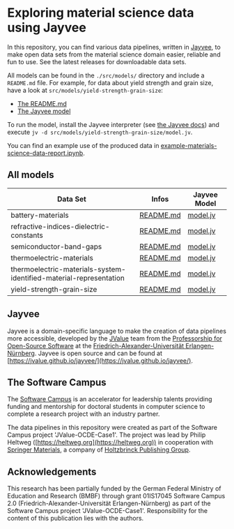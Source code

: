 ﻿# Exploring material science data using Jayvee
In this repository, you can find various data pipelines, written in [Jayvee](https://jvalue.github.io/jayvee/), to make open data sets from the material science domain easier, reliable and fun to use. See the latest releases for downloadable data sets. 

All models can be found in the `./src/models/` directory and include a `README.md` file. For example, for data about yield strength and grain size, have a look at `src/models/yield-strength-grain-size`:
- [The README.md](src/models/yield-strength-grain-size/README.md)
- [The Jayvee model](src/models/yield-strength-grain-size/model.jv)

To run the model, install the Jayvee interpreter (see [the Jayvee docs](https://jvalue.github.io/jayvee/)) and execute `jv -d src/models/yield-strength-grain-size/model.jv`.

You can find an example use of the produced data in [example-materials-science-data-report.ipynb](./example-materials-science-data-report.ipynb).

## All models
| Data Set                                                           | Infos                                                                                                | Jayvee Model                                                                                       |
|--------------------------------------------------------------------|------------------------------------------------------------------------------------------------------|----------------------------------------------------------------------------------------------------|
| battery-materials                                                  | [README.md](src/models/battery-materials/README.md)                                                  | [model.jv](src/models/battery-materials/model.jv)                                                  |
| refractive-indices-dielectric-constants                            | [README.md](src/models/refractive-indices-dielectric-constants/README.md)                            | [model.jv](src/models/refractive-indices-dielectric-constants/model.jv)                            |
| semiconductor-band-gaps                                            | [README.md](src/models/semiconductor-band-gaps/README.md)                                            | [model.jv](src/models/semiconductor-band-gaps/model.jv)                                            |
| thermoelectric-materials                                           | [README.md](src/models/thermoelectric-materials/README.md)                                           | [model.jv](src/models/thermoelectric-materials/model.jv)                                           |
| thermoelectric-materials-system-identified-material-representation | [README.md](src/models/thermoelectric-materials-system-identified-material-representation/README.md) | [model.jv](src/models/thermoelectric-materials-system-identified-material-representation/model.jv) |
| yield-strength-grain-size                                          | [README.md](src/models/yield-strength-grain-size/README.md)                                          | [model.jv](src/models/yield-strength-grain-size/model.jv)                                          |

## Jayvee
Jayvee is a domain-specific language to make the creation of data pipelines more accessible, developed by the [JValue](https://jvalue.com/) team from the [Professorship for Open-Source Software](https://oss.cs.fau.de/) at the [Friedrich-Alexander-Universität Erlangen-Nürnberg](https://www.fau.eu/). Jayvee is open source and can be found at [https://jvalue.github.io/jayvee/](https://jvalue.github.io/jayvee/).

## The Software Campus
The [Software Campus](https://softwarecampus.de/) is an accelerator for leadership talents providing funding and mentorship for doctoral students in computer science to complete a research project with an industry partner.

The data pipelines in this repository were created as part of the Software Campus project 'JValue-OCDE-Case1'. The project was lead by Philip Heltweg ([https://heltweg.org](https://heltweg.org)) in cooperation with [Springer Materials](https://materials.springer.com/), a company of [Holtzbrinck Publishing Group](https://holtzbrinck.com/).

## Acknowledgements
This research has been partially funded by the German Federal Ministry of Education and Research (BMBF) through grant 01IS17045 Software Campus 2.0 (Friedrich-Alexander-Universität Erlangen-Nürnberg) as part of the Software Campus project 'JValue-OCDE-Case1'. Responsibility for the content of this publication lies with the authors.